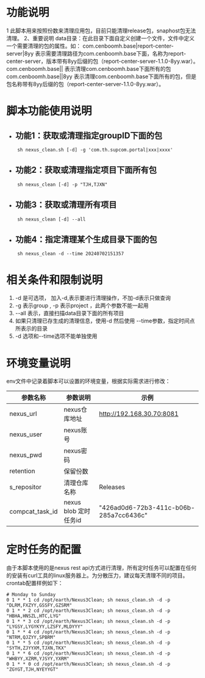 # 功能说明
1 此脚本用来按照份数来清理应用包，目前只能清理release包，snaphost包无法清理。 
2、重要说明
  data目录：在此目录下面自定义创建一个文件，文件中定义一个需要清理的包的属性。如：
  com.cenboomh.base|report-center-server|8yy  表示需要清理路径为com.cenboomh.base下面，名称为report-center-server，版本带有8yy后缀的包（report-center-server-1.1.0-8yy.war）。 
  com.cenboomh.base||  表示清理com.cenboomh.base下面所有的包
  com.cenboomh.base||8yy  表示清理com.cenboomh.base下面所有的包，但是包名称带有8yy后缀的包（report-center-server-1.1.0-8yy.war）。

# 脚本功能使用说明

- ## 功能1：获取或清理指定groupID下面的包
```shell
    sh nexus_clean.sh [-d] -g 'com.th.supcom.portal|xxx|xxxx'
```   
- ## 功能2：获取或清理指定项目下面所有包
```shell
    sh nexus_clean [-d] -p "TJH,TJXN"
```
- ## 功能3：获取或清理所有项目
```shell     
    sh nexus_clean [-d] --all
```
- ## 功能4：指定清理某个生成目录下面的包
```shell
    sh nexus_clean -d --time 20240702151357
```


# 相关条件和限制说明
 1. -d 是可选项， 加入-d,表示要进行清理操作，不加-d表示只做查询
 2. -g 表示group , -p 表示project  ，此两个参数不能一起用
 3. --all 表示，直接扫描data目录下面的所有项目
 4. 如果只清理已存生成的清理信息，使用-d 然后使用 --time参数，指定时间点所表示的目录
 5. -d 选项和--time选项不能单独使用


# 环境变量说明
env文件中记录着脚本可以设置的环境变量，根据实际需求进行修改：

| 参数名称 | 参数说明 | 示例 |
| ---- | ---- | ---- |
| nexus_url | nexus仓库地址 | http://192.168.30.70:8081 |
| nexus_user | nexus账号 | |
| nexus_pwd | nexus密码 | |
| retention | 保留份数 | |
| s_repositor | 清理仓库名称 | Releases |
| compcat_task_id | nexus blob 定时任务id | "426ad0d6-72b3-411c-b06b-285a7cc6436c" |

# 定时任务的配置
由于本脚本使用的是nexus rest api方式进行清理，所有定时任务可以配置在任何的安装有curl工具的linux服务器上。为分散压力，建议每天清理不同的项目。crontab配置样例如下：
```shell
# Monday to Sunday
0 1 * * 1 cd /opt/earth/Nexus3Clean; sh nexus_clean.sh -d -p "DLRM,FXZYY,GSSFY,GZSRM"
0 1 * * 2 cd /opt/earth/Nexus3Clean; sh nexus_clean.sh -d -p "HBHA,HNSZL,HTC,LYG"
0 1 * * 3 cd /opt/earth/Nexus3Clean; sh nexus_clean.sh -d -p "LYGSY,LYGYKYY,LZSFY,MLDYYY"
0 1 * * 4 cd /opt/earth/Nexus3Clean; sh nexus_clean.sh -d -p "NTRM,QJZYY,SPBRM"
0 1 * * 5 cd /opt/earth/Nexus3Clean; sh nexus_clean.sh -d -p "SYTH,ZJYYXM,TJXN,TKX"
0 1 * * 6 cd /opt/earth/Nexus3Clean; sh nexus_clean.sh -d -p "WHBYY,XZRM,YJSYY,YXRM"
0 1 * * 0 cd /opt/earth/Nexus3Clean; sh nexus_clean.sh -d -p "ZGYGT,TJH,NYEYYGT"
```